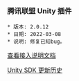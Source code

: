 ### 腾讯联盟 Unity 插件

```
* 版本: 2.0.12
* 日期: 2022-03-08
* 说明: 修复已知bug。
```

[查看接入说明文档](https://developers.adnet.qq.com/doc/unity/unity_doc)

[Unity SDK 更新历史](https://developers.adnet.qq.com/doc/unity/union/unity_version)

